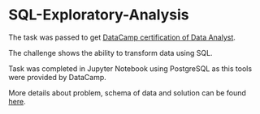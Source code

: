 # SQL-Exploratory-Analysis

The task was passed to get [DataCamp certification of Data Analyst](https://app.datacamp.com/certification/data-analyst).

The challenge shows the ability to transform data using SQL. 

Task was completed in Jupyter Notebook using PostgreSQL as this tools were provided by DataCamp.

More details about problem, schema of data and solution can be found [here](https://github.com/Moon-mag1c/SQL-Exploratory-Analysis/blob/main/notebook.ipynb).
